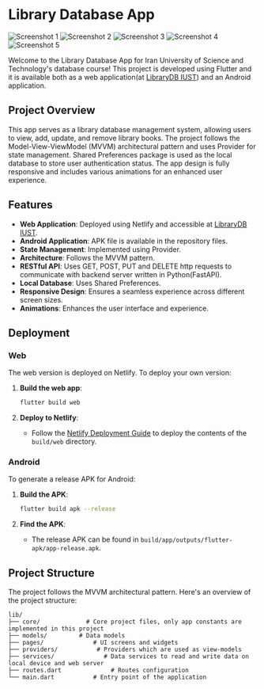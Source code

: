 # Library Database App
![Screenshot 1](./screenshots/1.png)
![Screenshot 2](./screenshots/2.png)
![Screenshot 3](./screenshots/3.png)
![Screenshot 4](./screenshots/4.png)
![Screenshot 5](./screenshots/5.png)

Welcome to the Library Database App for Iran University of Science and Technology's database course! This project is developed using Flutter and it is available both as a web application(at [LibraryDB IUST](https://librarydbiust.netlify.app)) and an Android application.

## Project Overview

This app serves as a library database management system, allowing users to view, add, update, and remove library books. The project follows the Model-View-ViewModel (MVVM) architectural pattern and uses Provider for state management. Shared Preferences package is used as the local database to store user authentication status. The app design is fully responsive and includes various animations for an enhanced user experience.

## Features

- **Web Application**: Deployed using Netlify and accessible at [LibraryDB IUST](https://librarydbiust.netlify.app).
- **Android Application**: APK file is available in the repository files.
- **State Management**: Implemented using Provider.
- **Architecture**: Follows the MVVM pattern.
- **RESTful API**: Uses GET, POST, PUT and DELETE http requests to communicate with backend server written in Python(FastAPI).
- **Local Database**: Uses Shared Preferences.
- **Responsive Design**: Ensures a seamless experience across different screen sizes.
- **Animations**: Enhances the user interface and experience.

## Deployment

### Web

The web version is deployed on Netlify. To deploy your own version:

1. **Build the web app**:

    ```sh
    flutter build web
    ```

2. **Deploy to Netlify**:
    - Follow the [Netlify Deployment Guide](https://docs.netlify.com/site-deploys/create-deploys/) to deploy the contents of the `build/web` directory.

### Android

To generate a release APK for Android:

1. **Build the APK**:

    ```sh
    flutter build apk --release
    ```

2. **Find the APK**:
    - The release APK can be found in `build/app/outputs/flutter-apk/app-release.apk`.

## Project Structure

The project follows the MVVM architectural pattern. Here's an overview of the project structure:

```plaintext
lib/
├── core/             # Core project files, only app constants are implemented in this project
├── models/         # Data models
├── pages/              # UI screens and widgets
├── providers/           # Providers which are used as view-models
├── services/              # Data services to read and write data on local device and web server
├── routes.dart              # Routes configuration
└── main.dart           # Entry point of the application
